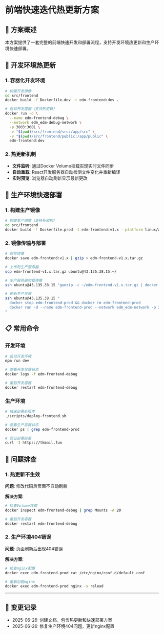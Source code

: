 # 前端快速迭代热更新方案

## 🎯 方案概述

本方案提供了一套完整的前端快速开发和部署流程，支持开发环境热更新和生产环境快速部署。

## 🔧 开发环境热更新

### 1. 容器化开发环境

```bash
# 构建开发镜像
cd src/frontend
docker build -f Dockerfile.dev -t edm-frontend:dev .

# 启动开发容器（支持热更新）
docker run -d \
  --name edm-frontend-debug \
  --network edm_edm-debug-network \
  -p 3003:3001 \
  -v "$(pwd)/src/frontend/src:/app/src" \
  -v "$(pwd)/src/frontend/public:/app/public" \
  edm-frontend:dev
```

### 2. 热更新机制

- **文件监听**: 通过Docker Volume挂载实现实时文件同步
- **自动重载**: React开发服务器自动检测文件变化并重新编译
- **实时预览**: 浏览器自动刷新显示最新更改

## 🚀 生产环境快速部署

### 1. 构建生产镜像

```bash
# 构建生产镜像（支持多架构）
cd src/frontend
docker build -f Dockerfile.prod -t edm-frontend:v1.x --platform linux/amd64 .
```

### 2. 镜像传输与部署

```bash
# 保存镜像
docker save edm-frontend:v1.x | gzip > edm-frontend-v1.x.tar.gz

# 上传到生产服务器
scp edm-frontend-v1.x.tar.gz ubuntu@43.135.38.15:~/

# 生产服务器加载镜像
ssh ubuntu@43.135.38.15 "gunzip -c ~/edm-frontend-v1.x.tar.gz | docker load"

# 更新生产容器
ssh ubuntu@43.135.38.15 "
  docker stop edm-frontend-prod && docker rm edm-frontend-prod
  docker run -d --name edm-frontend-prod --network edm_edm-network -p 3001:80 edm-frontend:v1.x
"
```

## 📋 常用命令

### 开发环境

```bash
# 启动开发环境
npm run dev

# 查看开发容器日志
docker logs -f edm-frontend-debug

# 重启开发容器
docker restart edm-frontend-debug
```

### 生产环境

```bash
# 快速部署新版本
./scripts/deploy-frontend.sh

# 查看生产容器状态
docker ps | grep edm-frontend-prod

# 验证部署结果
curl -I https://tkmail.fun
```

## 🐛 问题排查

### 1. 热更新不生效

**问题**: 修改代码后页面不自动刷新

**解决方案**:
```bash
# 检查Volume挂载
docker inspect edm-frontend-debug | grep Mounts -A 20

# 重启开发容器
docker restart edm-frontend-debug
```

### 2. 生产环境404错误

**问题**: 页面刷新后出现404错误

**解决方案**:
```bash
# 检查nginx配置
docker exec edm-frontend-prod cat /etc/nginx/conf.d/default.conf

# 重新加载nginx
docker exec edm-frontend-prod nginx -s reload
```

---

## 📝 变更记录

- 2025-06-26: 创建文档，包含热更新和快速部署方案
- 2025-06-26: 修复生产环境404问题，更新nginx配置
